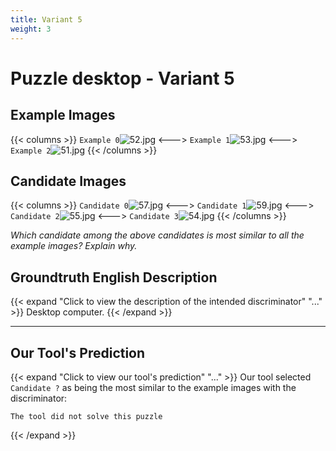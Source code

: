 ```yaml
---
title: Variant 5
weight: 3
---
```


# Puzzle desktop - Variant 5

## Example Images
{{< columns >}}
`Example 0`![52.jpg](/natscene-data/images/52.jpg)
<--->
`Example 1`![53.jpg](/natscene-data/images/53.jpg)
<--->
`Example 2`![51.jpg](/natscene-data/images/51.jpg)
{{< /columns >}}

## Candidate Images
{{< columns >}}
`Candidate 0`![57.jpg](/natscene-data/images/57.jpg)
<--->
`Candidate 1`![59.jpg](/natscene-data/images/59.jpg)
<--->
`Candidate 2`![55.jpg](/natscene-data/images/55.jpg)
<--->
`Candidate 3`![54.jpg](/natscene-data/images/54.jpg)
{{< /columns >}}

*Which candidate among the above candidates is most similar to all the example images? Explain why.*

## Groundtruth English Description

{{< expand "Click to view the description of the intended discriminator" "..." >}}
Desktop computer.
{{< /expand >}}

---



## Our Tool's Prediction

{{< expand "Click to view our tool's prediction" "..." >}}
Our tool selected `Candidate ?` as being the most similar to the example images with the discriminator:
```plaintext
The tool did not solve this puzzle
```
{{< /expand >}}
